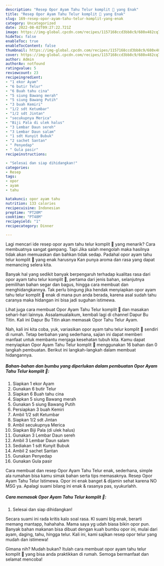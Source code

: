 ```yaml
---
description: "Resep Opor Ayam Tahu Telur komplit 💛 yang Enak"
title: "Resep Opor Ayam Tahu Telur komplit 💛 yang Enak"
slug: 169-resep-opor-ayam-tahu-telur-komplit-yang-enak
category: Uncategorized
date: 2022-08-02T09:27:22.721Z
image: https://img-global.cpcdn.com/recipes/1157168ccd3bb8c9/680x482cq70/opor-ayam-tahu-telur-komplit-foto-resep-utama.jpg
hideToc: false
enableToc: true
enableTocContent: false
thumbnail: https://img-global.cpcdn.com/recipes/1157168ccd3bb8c9/680x482cq70/opor-ayam-tahu-telur-komplit-foto-resep-utama.jpg
cover: https://img-global.cpcdn.com/recipes/1157168ccd3bb8c9/680x482cq70/opor-ayam-tahu-telur-komplit-foto-resep-utama.jpg
author: Admin
authorAv: notfound
ratingvalue: 5
reviewcount: 23
recipeingredient:
- "1 ekor Ayam"
- "6 butir Telur"
- "6 Buah tahu cina"
- "5 siung Bawang merah"
- "5 siung Bawang Putih"
- "3 buah Kemiri"
- "1/2 sdt Ketumbar"
- "1/2 sdt Jintan"
- "secukupnya Merica"
- "Biji Pala di ulek halus"
- "3 Lembar Daun sereh"
- "3 Lembar Daun salam"
- "1 sdt Kunyit Bubuk"
- "2 sachet Santan"
- " Penyedap"
- " Gula pasir"
recipeinstructions:

- "Selesai dan siap dihidangkan!"
categories:
- Resep
tags:
- opor
- ayam
- tahu

katakunci: opor ayam tahu 
nutrition: 133 calories
recipecuisine: Indonesian
preptime: "PT20M"
cooktime: "PT48M"
recipeyield: "1"
recipecategory: Dinner

---
```



Lagi mencari ide resep opor ayam tahu telur komplit 💛 yang menarik? Cara membuatnya sangat gampang. Tapi Jika salah mengolah maka hasilnya tidak akan memuaskan dan bahkan tidak sedap. Padahal opor ayam tahu telur komplit 💛 yang enak harusnya Kan punya aroma dan rasa yang dapat memancing selera kita.


Banyak hal yang sedikit banyak berpengaruh terhadap kualitas rasa dari opor ayam tahu telur komplit 💛, pertama dari jenis bahan, selanjutnya pemilihan bahan segar dan bagus, hingga cara membuat dan menghidangkannya. Tak perlu bingung jika hendak menyiapkan opor ayam tahu telur komplit 💛 enak di mana pun anda berada, karena asal sudah tahu caranya maka hidangan ini bisa jadi suguhan istimewa.

Lihat juga cara membuat Opor Ayam Tahu Telur komplit 💛 dan masakan sehari-hari lainnya. Assalamualaikum, kembali lagi di channel Dapur Bu Titin. Kali ini Dapur Bu Titin akan memasak Opor Tahu Telur Ayam.


Nah, kali ini kita coba, yuk, variasikan opor ayam tahu telur komplit 💛 sendiri di rumah. Tetap berbahan yang sederhana, sajian ini dapat memberi manfaat untuk membantu menjaga kesehatan tubuh kita. Kamu dapat menyiapkan Opor Ayam Tahu Telur komplit 💛 menggunakan 16 bahan dan 0 langkah pembuatan. Berikut ini langkah-langkah dalam membuat hidangannya.

<!--inarticleads1-->

##### Bahan-bahan dan bumbu yang diperlukan dalam pembuatan Opor Ayam Tahu Telur komplit 💛:

1. Siapkan 1 ekor Ayam
1. Gunakan 6 butir Telur
1. Siapkan 6 Buah tahu cina
1. Siapkan 5 siung Bawang merah
1. Gunakan 5 siung Bawang Putih
1. Persiapkan 3 buah Kemiri
1. Ambil 1/2 sdt Ketumbar
1. Siapkan 1/2 sdt Jintan
1. Ambil secukupnya Merica
1. Siapkan Biji Pala (di ulek halus)
1. Gunakan 3 Lembar Daun sereh
1. Ambil 3 Lembar Daun salam
1. Sediakan 1 sdt Kunyit Bubuk
1. Ambil 2 sachet Santan
1. Gunakan  Penyedap
1. Gunakan  Gula pasir


Cara membuat dan resep Opor Ayam Tahu Telur enak, sederhana, simple ala rumahan bisa kamu simak bahan serta tips memasaknya. Resep Opor Ayam Tahu Telur Istimewa. Opor ini enak banget &amp; dijamin sehat karena NO MSG ya. Apalagi suami bilang ini enak &amp; rasanya pas, syukurlahh. 

<!--inarticleads2-->

##### Cara memasak Opor Ayam Tahu Telur komplit 💛:


1. Selesai dan siap dihidangkan!

Secara suami ini rada kritis kalo soal rasa. Kl suami blg enak, berarti memang mantapp, hahahaha. Mama saya yg udah biasa bikin opor pun. Banyak bahan makanan bisa dibuat dengan kuah bumbu opor ini, mulai dari ayam, daging, tahu, hingga telur. Kali ini, kami sajikan resep opor telur yang mudah dan istimewa! 

Gimana nih? Mudah bukan? Itulah cara membuat opor ayam tahu telur komplit 💛 yang bisa anda praktikkan di rumah. Semoga bermanfaat dan selamat mencoba!
